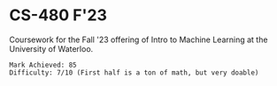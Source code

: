 # CS-480 F'23
Coursework for the Fall '23 offering of Intro to Machine Learning at the University of Waterloo.
```
Mark Achieved: 85
Difficulty: 7/10 (First half is a ton of math, but very doable)
```
